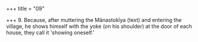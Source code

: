 +++
title = "09"

+++
9. Because, after muttering the Mānastokīya (text) and entering the village, he shows himself with the yoke (on his shoulder) at the door of each house, they call it 'showing oneself.'
